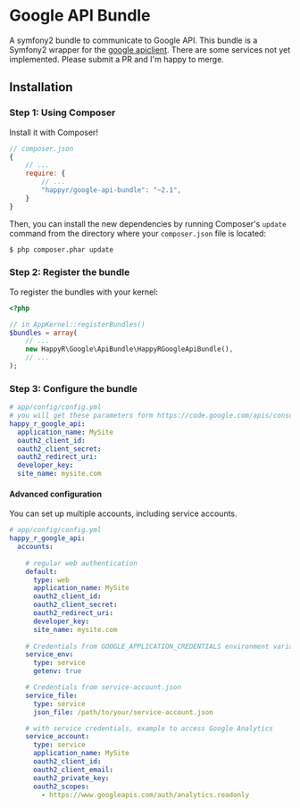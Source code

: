 Google API Bundle
=================

A symfony2 bundle to communicate to Google API. This bundle is a Symfony2 wrapper for the [google apiclient][1].
There are some services not yet implemented. Please submit a PR and I'm happy to merge.



Installation
------------

### Step 1: Using Composer

Install it with Composer!

```js
// composer.json
{
    // ...
    require: {
        // ...
        "happyr/google-api-bundle": "~2.1",
    }
}
```

Then, you can install the new dependencies by running Composer's ``update``
command from the directory where your ``composer.json`` file is located:

```bash
$ php composer.phar update
```

### Step 2: Register the bundle

To register the bundles with your kernel:

```php
<?php

// in AppKernel::registerBundles()
$bundles = array(
    // ...
    new HappyR\Google\ApiBundle\HappyRGoogleApiBundle(),
    // ...
);
```

### Step 3: Configure the bundle

``` yaml
# app/config/config.yml
# you will get these parameters form https://code.google.com/apis/console/"
happy_r_google_api:
  application_name: MySite
  oauth2_client_id: 
  oauth2_client_secret: 
  oauth2_redirect_uri: 
  developer_key: 
  site_name: mysite.com
```

#### Advanced configuration

You can set up multiple accounts, including service accounts.

``` yaml
# app/config/config.yml
happy_r_google_api:
  accounts:
  
    # regular web authentication
    default:
      type: web
      application_name: MySite
      oauth2_client_id: 
      oauth2_client_secret: 
      oauth2_redirect_uri: 
      developer_key: 
      site_name: mysite.com
      
    # Credentials from GOOGLE_APPLICATION_CREDENTIALS environment variable (recommended)
    service_env:
      type: service
      getenv: true

    # Credentials from service-account.json
    service_file:
      type: service
      json_file: /path/to/your/service-account.json

    # with service credentials, example to access Google Analytics
    service_account:
      type: service
      application_name: MySite
      oauth2_client_id: 
      oauth2_client_email: 
      oauth2_private_key: 
      oauth2_scopes: 
        - https://www.googleapis.com/auth/analytics.readonly
```


[1]: https://github.com/google/google-api-php-client
